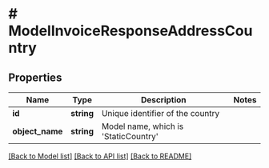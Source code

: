 # # ModelInvoiceResponseAddressCountry

## Properties

Name | Type | Description | Notes
------------ | ------------- | ------------- | -------------
**id** | **string** | Unique identifier of the country |
**object_name** | **string** | Model name, which is &#39;StaticCountry&#39; |

[[Back to Model list]](../../README.md#models) [[Back to API list]](../../README.md#endpoints) [[Back to README]](../../README.md)
